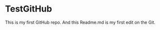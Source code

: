 TestGitHub
==========

This is my first GitHub repo. And this Readme.md is my first edit on the Git.
